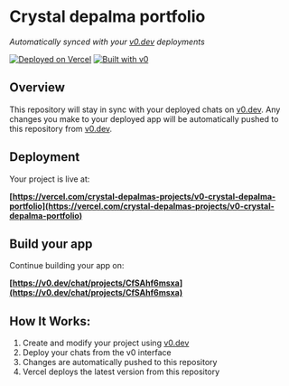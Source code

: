 # Crystal depalma portfolio

*Automatically synced with your [v0.dev](https://v0.dev) deployments*

[![Deployed on Vercel](https://img.shields.io/badge/Deployed%20on-Vercel-black?style=for-the-badge&logo=vercel)](https://vercel.com/crystal-depalmas-projects/v0-crystal-depalma-portfolio)
[![Built with v0](https://img.shields.io/badge/Built%20with-v0.dev-black?style=for-the-badge)](https://v0.dev/chat/projects/CfSAhf6msxa)

## Overview

This repository will stay in sync with your deployed chats on [v0.dev](https://v0.dev).
Any changes you make to your deployed app will be automatically pushed to this repository from [v0.dev](https://v0.dev).

## Deployment

Your project is live at:

**[https://vercel.com/crystal-depalmas-projects/v0-crystal-depalma-portfolio](https://vercel.com/crystal-depalmas-projects/v0-crystal-depalma-portfolio)**

## Build your app

Continue building your app on:

**[https://v0.dev/chat/projects/CfSAhf6msxa](https://v0.dev/chat/projects/CfSAhf6msxa)**

## How It Works:

1. Create and modify your project using [v0.dev](https://v0.dev)
2. Deploy your chats from the v0 interface
3. Changes are automatically pushed to this repository
4. Vercel deploys the latest version from this repository
